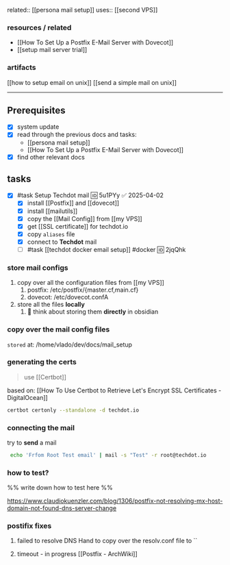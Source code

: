 related:: [[persona mail setup]]
uses:: [[second VPS]]
### resources / related
- [[How To Set Up a Postfix E-Mail Server with Dovecot]]
- [[setup mail server trial]]
### artifacts
[[how to setup email on unix]]
[[send a simple mail on unix]]

___

## **Prerequisites**
- [x] system update
- [x] read through the previous docs and tasks:
	- [[persona mail setup]] 
	- [[How To Set Up a Postfix E-Mail Server with Dovecot]]
- [x] find other relevant docs

## **tasks**

- [x] #task Setup Techdot mail  🆔 5u1PYy ✅ 2025-04-02
	- [x] install [[Postfix]] and [[dovecot]]
	- [x] install [[mailutils]]
	- [x] copy the [[Mail Config]] from [[my VPS]]
	- [x] get [[SSL certificate]] for techdot.io
	- [x] copy `aliases` file
	- [x]  connect to **Techdot** mail 
	- [ ] #task [[techdot docker email setup]] #docker 🆔 2jqQhk

### store mail configs
1. copy over all the configuration files from [[my VPS]]
	1. postfix: /etc/postfix/{master.cf,main.cf}
	2. dovecot: /etc/dovecot.confA
2. store all the files **locally**
	1. 🤔 think about storing them **directly** in obsidian

### copy over the mail config files
`stored` at: /home/vlado/dev/docs/mail_setup

### generating the certs
> use [[Certbot]]

based on: [[How To Use Certbot to Retrieve Let's Encrypt SSL Certificates - DigitalOcean]]

```bash
certbot certonly --standalone -d techdot.io
```

### connecting the mail

try to **send** a mail

```sh
 echo 'Frfom Root Test email' | mail -s "Test" -r root@techdot.io
```

### how to test?
%% write down how to test here %%

https://www.claudiokuenzler.com/blog/1306/postfix-not-resolving-mx-host-domain-not-found-dns-server-change

### postifix fixes

1. failed to resolve DNS
	Hand to copy over the resolv.conf file to ``

2. timeout - in progress
[[Postfix - ArchWiki]]
